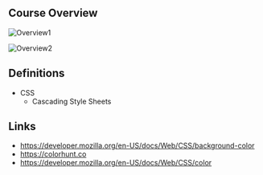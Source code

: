 ## Course Overview

![Overview1](https://user-images.githubusercontent.com/96752508/192773158-d2fd288f-9c08-465e-bea7-5f45fbd604eb.png)

![Overview2](https://user-images.githubusercontent.com/96752508/192773220-d4552d14-e8dd-465b-ac98-300a38eb1065.png)

## Definitions

- CSS
  - Cascading Style Sheets

## Links

- https://developer.mozilla.org/en-US/docs/Web/CSS/background-color
- https://colorhunt.co
- https://developer.mozilla.org/en-US/docs/Web/CSS/color

